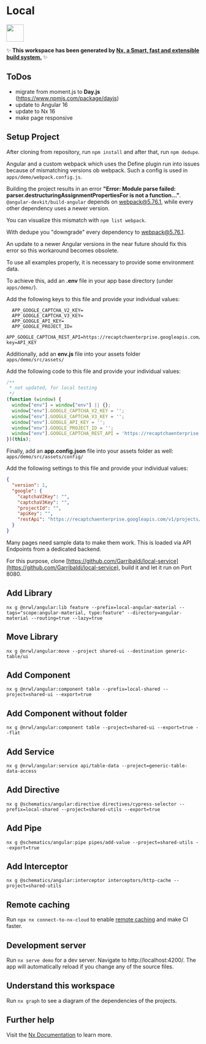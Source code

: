 # Local

<a alt="Nx logo" href="https://nx.dev" target="_blank" rel="noreferrer"><img src="https://raw.githubusercontent.com/nrwl/nx/master/images/nx-logo.png" width="45"></a>

✨ **This workspace has been generated by [Nx, a Smart, fast and extensible build system.](https://nx.dev)** ✨

## ToDos

- migrate from moment.js to **Day.js** (https://www.npmjs.com/package/dayjs)
- update to Angular 16
- update to Nx 16
- make page responsive

## Setup Project

After cloning from repository, run ``npm install`` and after that, run ``npm dedupe``.

Angular and a custom webpack which uses the Define plugin run into issues because of mismatching versions ob webpack.
Such a config is used in ``apps/demo/webpack.config.js``.

Building the project results in an error __"Error: Module parse failed: parser.destructuringAssignmentPropertiesFor is
not a function..."__.
``@angular-devkit/build-angular`` depends on webpack@5.76.1, while every other dependency uses a newer version.

You can visualize this mismatch with ``npm list webpack``.

With dedupe you "downgrade" every dependency to webpack@5.76.1.

An update to a newer Angular versions in the near future should fix this error so this workaround becomes obsolete.

To use all examples properly, it is necessary to provide some environment data.

To achieve this, add an __.env__ file in your app base directory (under `apps/demo/`).

Add the following keys to this file and provide your individual values:

```
  APP_GOOGLE_CAPTCHA_V2_KEY=
  APP_GOOGLE_CAPTCHA_V3_KEY=
  APP_GOOGLE_API_KEY=
  APP_GOOGLE_PROJECT_ID=
  APP_GOOGLE_CAPTCHA_REST_API=https://recaptchaenterprise.googleapis.com/v1/projects/PROJECT_ID/assessments?key=API_KEY
```

Additionally, add an __env.js__ file into your assets folder `apps/demo/src/assets/`

Add the following code to this file and provide your individual values:

```javascript
/**
 * not updated, for local testing
 */
(function (window) {
  window["env"] = window["env"] || {};
  window["env"].GOOGLE_CAPTCHA_V2_KEY = '';
  window["env"].GOOGLE_CAPTCHA_V3_KEY = '';
  window["env"].GOOGLE_API_KEY = '';
  window["env"].GOOGLE_PROJECT_ID = '';
  window["env"].GOOGLE_CAPTCHA_REST_API = 'https://recaptchaenterprise.googleapis.com/v1/projects/PROJECT_ID/assessments?key=API_KEY';
})(this);
```

Finally, add an __app.config.json__ file into your assets folder as well: `apps/demo/src/assets/config/`

Add the following settings to this file and provide your individual values:

```json
{
  "version": 1,
  "google": {
    "captchaV2Key": "",
    "captchaV3Key": "",
    "projectId": "",
    "apiKey": "",
    "restApi": "https://recaptchaenterprise.googleapis.com/v1/projects/PROJECT_ID/assessments?key=API_KEY"
  }
}
```

Many pages need sample data to make them work. This is loaded via API Endpoints from a dedicated backend.

For this purpose, clone [https://github.com/Garribaldi/local-service](https://github.com/Garribaldi/local-service),
build it and let it run on Port 8080.

## Add Library

```
nx g @nrwl/angular:lib feature --prefix=local-angular-material --tags="scope:angular-material, type:feature" --directory=angular-material --routing=true --lazy=true
```

## Move Library

```
nx g @nrwl/angular:move --project shared-ui --destination generic-table/ui
```

## Add Component

```
nx g @nrwl/angular:component table --prefix=local-shared --project=shared-ui --export=true
```

## Add Component without folder

```
nx g @nrwl/angular:component table --project=shared-ui --export=true --flat
```

## Add Service

```
nx g @nrwl/angular:service api/table-data --project=generic-table-data-access
```

## Add Directive

```
nx g @schematics/angular:directive directives/cypress-selector --prefix=local-shared --project=shared-utils --export=true
```

## Add Pipe

```
nx g @schematics/angular:pipe pipes/add-value --project=shared-utils --export=true
```

## Add Interceptor

```
nx g @schematics/angular:interceptor interceptors/http-cache --project=shared-utils
```

## Remote caching

Run `npx nx connect-to-nx-cloud` to enable [remote caching](https://nx.app) and make CI faster.

## Development server

Run `nx serve demo` for a dev server. Navigate to http://localhost:4200/. The app will automatically reload if you
change any of the source files.

## Understand this workspace

Run `nx graph` to see a diagram of the dependencies of the projects.

## Further help

Visit the [Nx Documentation](https://nx.dev) to learn more.
